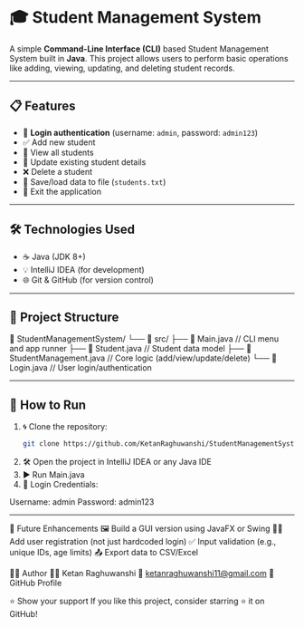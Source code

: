 # 🎓 Student Management System

A simple **Command-Line Interface (CLI)** based Student Management System built in **Java**. This project allows users to perform basic operations like adding, viewing, updating, and deleting student records.

---

## 📋 Features

- 🔐 **Login authentication** (username: `admin`, password: `admin123`)
- ✅ Add new student
- 📖 View all students
- 🔁 Update existing student details
- ❌ Delete a student
- 💾 Save/load data to file (`students.txt`)
- 🚪 Exit the application

---

## 🛠️ Technologies Used

- ☕ Java (JDK 8+)
- 💡 IntelliJ IDEA (for development)
- 🌐 Git & GitHub (for version control)

---

## 📁 Project Structure
📂 StudentManagementSystem/ └── 📁 src/ ├── 📄 Main.java // CLI menu and app runner ├── 📄 Student.java // Student data model 
├── 📄 StudentManagement.java // Core logic (add/view/update/delete) └── 📄 Login.java // User login/authentication

---


## 🚀 How to Run

1. 🌀 Clone the repository:
   ```bash
   git clone https://github.com/KetanRaghuwanshi/StudentManagementSystem.git
2. 🛠️ Open the project in IntelliJ IDEA or any Java IDE
3. ▶️ Run Main.java
4. 🔑 Login Credentials:

Username: admin
Password: admin123

---

🌱 Future Enhancements
🖼️ Build a GUI version using JavaFX or Swing
🧑‍💻 Add user registration (not just hardcoded login)
✅ Input validation (e.g., unique IDs, age limits)
📤 Export data to CSV/Excel


🙋‍♂️ Author
👨‍💻 Ketan Raghuwanshi
📧 ketanraghuwanshi11@gmail.com
🔗 GitHub Profile

⭐️ Show your support
If you like this project, consider starring ⭐ it on GitHub!



